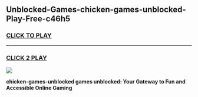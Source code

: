 
## Unblocked-Games-chicken-games-unblocked-Play-Free-c46h5
<h3>
<a href="https://premium76.site?title=chicken-games-unblocked&ref=20A">CLICK TO PLAY</a></h3>
<hr>

<h3>
<a href="https://premium76.site?title=chicken-games-unblocked&ref=20A">CLICK 2 PLAY</a>
  
</h3>

<a href="https://premium76.site?title=chicken-games-unblocked&ref=20A"><img src="https://clearcache.store/games.png"></a>


**chicken-games-unblocked games unblocked: Your Gateway to Fun and Accessible Online Gaming**
